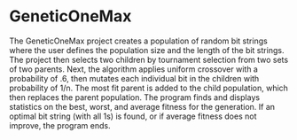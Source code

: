 # GeneticOneMax

The GeneticOneMax project creates a population of random bit strings where the user defines the population size and the length of the bit strings. The project then selects two children by tournament selection from two sets of two parents. Next, the algorithm applies uniform crossover with a probability of .6, then mutates each individual bit in the children with probability of 1/n. The most fit parent is added to the child population, which then replaces the parent population. The program finds and displays statistics on the best, worst, and average fitness for the generation. If an optimal bit string (with all 1s) is found, or if average fitness does not improve, the program ends. 
